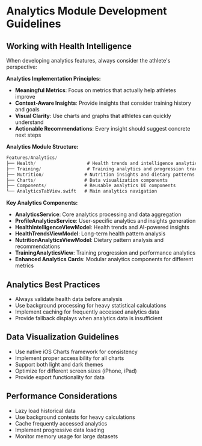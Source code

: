 # Analytics Module Development Guidelines

## Working with Health Intelligence
When developing analytics features, always consider the athlete's perspective:

**Analytics Implementation Principles:**
- **Meaningful Metrics**: Focus on metrics that actually help athletes improve
- **Context-Aware Insights**: Provide insights that consider training history and goals
- **Visual Clarity**: Use charts and graphs that athletes can quickly understand
- **Actionable Recommendations**: Every insight should suggest concrete next steps

**Analytics Module Structure:**
```swift
Features/Analytics/
├── Health/                   # Health trends and intelligence analytics
├── Training/                 # Training analytics and progression tracking
├── Nutrition/               # Nutrition insights and dietary patterns
├── Charts/                  # Data visualization components
├── Components/              # Reusable analytics UI components
└── AnalyticsTabView.swift   # Main analytics navigation
```

**Key Analytics Components:**
- **AnalyticsService**: Core analytics processing and data aggregation
- **ProfileAnalyticsService**: User-specific analytics and insights generation
- **HealthIntelligenceViewModel**: Health trends and AI-powered insights
- **HealthTrendsViewModel**: Long-term health pattern analysis
- **NutritionAnalyticsViewModel**: Dietary pattern analysis and recommendations
- **TrainingAnalyticsView**: Training progression and performance analytics
- **Enhanced Analytics Cards**: Modular analytics components for different metrics

## Analytics Best Practices
- Always validate health data before analysis
- Use background processing for heavy statistical calculations
- Implement caching for frequently accessed analytics data
- Provide fallback displays when analytics data is insufficient

## Data Visualization Guidelines
- Use native iOS Charts framework for consistency
- Implement proper accessibility for all charts
- Support both light and dark themes
- Optimize for different screen sizes (iPhone, iPad)
- Provide export functionality for data

## Performance Considerations
- Lazy load historical data
- Use background contexts for heavy calculations
- Cache frequently accessed analytics
- Implement progressive data loading
- Monitor memory usage for large datasets
